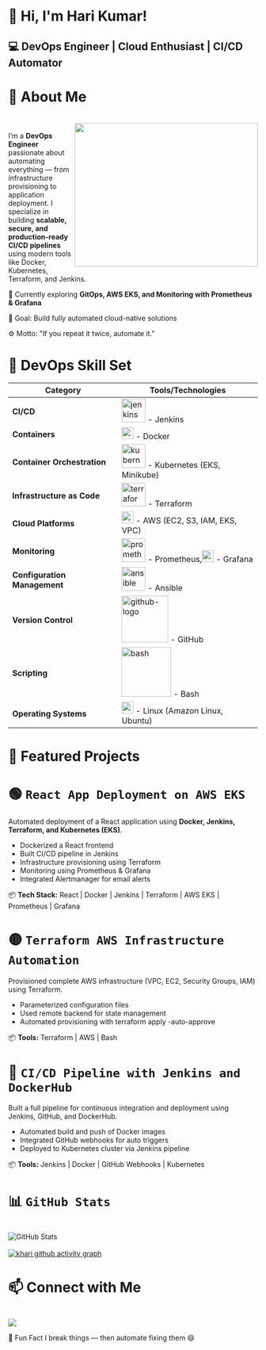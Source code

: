 # 👋 Hi, I'm Hari Kumar!
## 💻 DevOps Engineer | Cloud Enthusiast | CI/CD Automator
# 🚀 About Me
<br /> <img align="right" width="370" height="290" src="https://i.pinimg.com/originals/47/f0/34/47f0342cec72b800463bf003eac1257e.gif"> <br />
I’m a **DevOps Engineer** passionate about automating everything — from infrastructure provisioning to application deployment.
I specialize in building **scalable, secure, and production-ready CI/CD pipelines** using modern tools like Docker, Kubernetes, Terraform, and Jenkins.

🌱 Currently exploring **GitOps, AWS EKS, and Monitoring with Prometheus & Grafana**

🎯 Goal: Build fully automated cloud-native solutions

⚙️ Motto: "If you repeat it twice, automate it."

# 🧰 DevOps Skill Set


| Category	| Tools/Technologies |
|---------- | -------------------|
| **CI/CD** | <img width="48" height="48" src="https://img.icons8.com/color/48/jenkins.png" alt="jenkins"/> - Jenkins|
| **Containers** | <img width="24" height="24" src="https://img.icons8.com/external-tal-revivo-color-tal-revivo/24/external-docker-a-set-of-coupled-software-as-a-service-logo-color-tal-revivo.png" alt="external-docker-a-set-of-coupled-software-as-a-service-logo-color-tal-revivo"/> - Docker|
| **Container Orchestration** | <img width="48" height="48" src="https://img.icons8.com/color/48/kubernetes.png" alt="kubernetes"/> - Kubernetes (EKS, Minikube) |
| **Infrastructure as Code** | <img width="48" height="48" src="https://img.icons8.com/fluency/48/terraform.png" alt="terraform"/> - Terraform |
| **Cloud Platforms** |	<img width="24" height="24" src="https://img.icons8.com/external-tal-revivo-color-tal-revivo/24/external-amazon-web-services-a-subsidiary-of-amazon-that-provides-on-demand-cloud-computing-logo-color-tal-revivo.png" alt="external-amazon-web-services-a-subsidiary-of-amazon-that-provides-on-demand-cloud-computing-logo-color-tal-revivo"/> - AWS (EC2, S3, IAM, EKS, VPC) |
| **Monitoring** | <img width="48" height="48" src="https://img.icons8.com/fluency/48/prometheus-app.png" alt="prometheus-app"/> - Prometheus,<img width="24" height="24" src="https://img.icons8.com/external-tal-revivo-color-tal-revivo/24/external-data-visualization-and-monitoring-with-support-for-graphite-and-influxdb-logo-color-tal-revivo.png" alt="external-data-visualization-and-monitoring-with-support-for-graphite-and-influxdb-logo-color-tal-revivo"/> - Grafana |
| **Configuration Management** |	<img width="48" height="48" src="https://img.icons8.com/fluency/48/ansible.png" alt="ansible"/> - Ansible |
| **Version Control** |	 <img width="94" height="94" src="https://img.icons8.com/3d-fluency/94/github-logo.png" alt="github-logo"/> - GitHub |
| **Scripting**	| <img width="100" height="100" src="https://img.icons8.com/plasticine/100/bash.png" alt="bash"/> - Bash |
| **Operating Systems**	| <img width="24" height="24" src="https://img.icons8.com/external-tal-revivo-shadow-tal-revivo/24/external-linux-a-family-of-open-source-unix-like-operating-systems-based-on-the-linux-kernel-logo-shadow-tal-revivo.png" alt="external-linux-a-family-of-open-source-unix-like-operating-systems-based-on-the-linux-kernel-logo-shadow-tal-revivo"/> - Linux (Amazon Linux, Ubuntu) |


# 🧩 Featured Projects
# 🟢 `React App Deployment on AWS EKS`
Automated deployment of a React application using **Docker, Jenkins, Terraform, and Kubernetes (EKS)**.
- Dockerized a React frontend
- Built CI/CD pipeline in Jenkins
- Infrastructure provisioning using Terraform
- Monitoring using Prometheus & Grafana
- Integrated Alertmanager for email alerts
  
📦 **Tech Stack:** React | Docker | Jenkins | Terraform | AWS EKS | Prometheus | Grafana

# 🟡 `Terraform AWS Infrastructure Automation`
Provisioned complete AWS infrastructure (VPC, EC2, Security Groups, IAM) using Terraform.
- Parameterized configuration files
- Used remote backend for state management
- Automated provisioning with terraform apply -auto-approve

📦 **Tools:** Terraform | AWS | Bash

# 🔵 `CI/CD Pipeline with Jenkins and DockerHub`
Built a full pipeline for continuous integration and deployment using Jenkins, GitHub, and DockerHub.

- Automated build and push of Docker images
- Integrated GitHub webhooks for auto triggers
- Deployed to Kubernetes cluster via Jenkins pipeline
  
📦 **Tools:** Jenkins | Docker | GitHub Webhooks | Kubernetes

# 📊 `GitHub Stats`
 <br />![GitHub Stats](https://github-readme-stats.vercel.app/api?username=khari2453&show_icons=true&theme=radical) <br />
 <br />[![khari github activity graph](https://github-readme-activity-graph.vercel.app/graph?username=khari2453&bg_color=000000&color=ffffff&line=51f565&point=ffffff&area=true&hide_border=true)](https://github.com/ashutosh00710/github-readme-activity-graph) <br />
   

# 📫 Connect with Me

 <br /> [<img src="https://img.shields.io/badge/LinkedIn-0077B5?style=for-the-badge&logo=linkedin&logoColor=white" />](https:) <br/>

     
🧠 Fun Fact
I break things — then automate fixing them 😄
